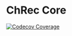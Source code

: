 # ChRec Core

[![Codecov Coverage](https://img.shields.io/codecov/c/github/cyluxx/chrec-core/master.svg?style=flat-square)](https://codecov.io/gh/cyluxx/chrec-core/)